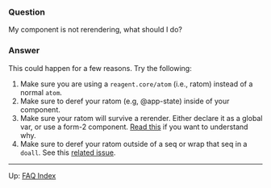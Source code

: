 ### Question

My component is not rerendering, what should I do?

### Answer

This could happen for a few reasons. Try the following:

1. Make sure you are using a `reagent.core/atom` (i.e., ratom) instead of a normal `atom`.
2. Make sure to deref your ratom (e.g, @app-state) inside of your component.
3. Make sure your ratom will survive a rerender. Either declare it as a global var, or use a form-2 component. [Read this](https://github.com/reagent-project/reagent-cookbook/tree/master/basics/component-level-state) if you want to understand why.
4. Make sure to deref your ratom outside of a seq or wrap that seq in a `doall`. See this [related issue](https://github.com/reagent-project/reagent/issues/18).

***

Up:  [FAQ Index](README.md)&nbsp;&nbsp;&nbsp;&nbsp;&nbsp;&nbsp;
